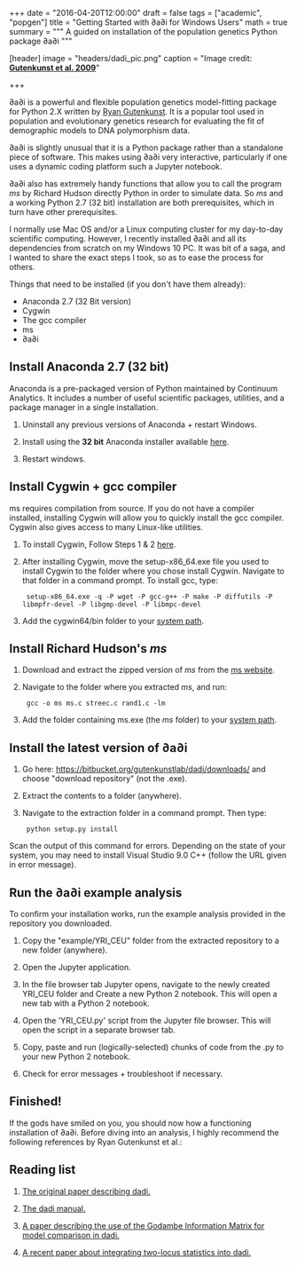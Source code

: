 +++
date = "2016-04-20T12:00:00"
draft = false
tags = ["academic", "popgen"]
title = "Getting Started with ∂a∂i for Windows Users"
math = true
summary = """
A guided on installation of the population genetics Python package ∂a∂i
"""

[header]
image = "headers/dadi_pic.png"
caption = "Image credit: [**Gutenkunst et al. 2009**](http://journals.plos.org/plosgenetics/article?id=10.1371/journal.pgen.1000695)"

+++

∂a∂i is a powerful and flexible population genetics model-fitting package for Python 2.X written by [Ryan Gutenkunst](http://gutengroup.mcb.arizona.edu/). It is a popular tool used in population and evolutionary genetics research for evaluating the fit of demographic models to DNA polymorphism data.

∂a∂i is slightly unusual that it is a Python package rather than a standalone piece of software. This makes using ∂a∂i very interactive, particularly if one uses a dynamic coding platform such a Jupyter notebook. 

∂a∂i also has extremely handy functions that allow you to call the program *ms* by Richard Hudson directly Python in order to simulate data. So *ms* and a working Python 2.7 (32 bit) installation are both prerequisites, which in turn have other prerequisites.

I normally use Mac OS and/or a Linux computing cluster for my day-to-day scientific computing. However, I recently installed ∂a∂i and all its dependencies from scratch on my Windows 10 PC. It was bit of a saga, and I wanted to share the exact steps I took, so as to ease the process for others.

Things that need to be installed (if you don't have them already):

- Anaconda 2.7 (32 Bit version)
- Cygwin
- The gcc compiler
- ms
- ∂a∂i

## Install Anaconda 2.7 (32 bit)

Anaconda is a pre-packaged version of Python maintained by Continuum Analytics. It includes a number of useful scientific packages, utilities, and a package manager in a single installation.

1. Uninstall any previous versions of Anaconda + restart Windows.

2. Install using the **32 bit** Anaconda installer available [here](https://www.continuum.io/downloads).

3. Restart windows.

## Install Cygwin + gcc compiler

ms requires compilation from source. If you do not have a compiler installed, installing Cygwin will allow you to quickly install the gcc compiler. Cygwin also gives access to many Linux-like utilities.


1. To install Cygwin, Follow Steps 1 & 2 [here](http://preshing.com/20141108/how-to-install-the-latest-gcc-on-windows/). 

2. After installing Cygwin, move the setup-x86_64.exe file you used to install Cygwin to the folder where you chose install Cygwin. Navigate to that folder in a command prompt. To install gcc, type:

		setup-x86_64.exe -q -P wget -P gcc-g++ -P make -P diffutils -P libmpfr-devel -P libgmp-devel -P libmpc-devel

3. Add the cygwin64/bin folder to your [system path](http://www.zdnet.com/article/windows-10-tip-point-and-click-to-edit-the-system-path-variable/).

## Install Richard Hudson's *ms*

1. Download and extract the zipped version of *ms* from the [ms website](https://uchicago.app.box.com/s/l3e5uf13tikfjm7e1il1eujitlsjdx13). 

2. Navigate to the folder where you extracted *ms*, and run:

		gcc -o ms ms.c streec.c rand1.c -lm

3. Add the folder containing ms.exe (the *ms* folder) to your [system path](http://www.zdnet.com/article/windows-10-tip-point-and-click-to-edit-the-system-path-variable/).

## Install the latest version of ∂a∂i

1. Go here: https://bitbucket.org/gutenkunstlab/dadi/downloads/ and choose "download repository" (not the .exe). 

2. Extract the contents to a folder (anywhere).

3. Navigate to the extraction folder in a command prompt. Then type:

		python setup.py install
		
Scan the output of this command for errors. Depending on the state of your system, you may need to install Visual Studio 9.0 C++ (follow the URL given in error message).
		
## Run the ∂a∂i example analysis

To confirm your installation works, run the example analysis provided in the repository you downloaded.

1. Copy the "example/YRI_CEU" folder from the extracted repository to a new folder (anywhere).

2. Open the Jupyter application.

3. In the file browser tab Jupyter opens, navigate to the newly created YRI_CEU folder and Create a new Python 2 notebook. This will open a new tab with a Python 2 notebook.

4. Open the 'YRI_CEU.py' script from the Jupyter file browser. This will open the script in a separate browser tab.

5. Copy,  paste and run (logically-selected) chunks of code from the .py to your new Python 2 notebook. 

6. Check for error messages + troubleshoot if necessary.


## Finished!

If the gods have smiled on you, you should now how a functioning installation of ∂a∂i. Before diving into an analysis, I highly recommend the following references by Ryan Gutenkunst et al.:

## Reading list

1. [The original paper describing dadi.](http://journals.plos.org/plosgenetics/article?id=10.1371/journal.pgen.1000695)

2. [The dadi manual.](https://bitbucket.org/gutenkunstlab/dadi/downloads/)

3. [A paper describing the use of the Godambe Information Matrix for model comparison in dadi.](https://academic.oup.com/mbe/article-lookup/doi/10.1093/molbev/msv255)

4. [A recent paper about integrating two-locus statistics into dadi.](http://www.genetics.org/content/early/2017/04/13/genetics.117.201251)

